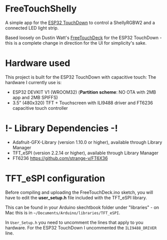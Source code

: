 # FreeTouchShelly
A simple app for the [ESP32 TouchDown](https://github.com/DustinWatts/esp32-touchdown) to control a ShellyRGBW2 and a connected LED light strip.

Based loosely on Dustin Watt's [FreeTouchDeck](https://github.com/DustinWatts/FreeTouchDeck) for the ESP32 TouchDown - this is a complete change in direction for the UI for simplicity's sake.


# Hardware used

This project is built for the ESP32 TouchDown with capacitive touch:
The hardware I currently use is:

- ESP32 DEVKIT V1 (WROOM32) (**Partition scheme**: NO OTA with 2MB app and 2MB SPIFFS)
- 3.5" (480x320) TFT + Touchscreen with ILI9488 driver and FT6236 capacitive touch controller

# !- Library Dependencies -!
- Adafruit-GFX-Library (version 1.10.0 or higher), available through Library Manager
- TFT_eSPI (version 2.2.14 or higher), available through Library Manager
- FT6236 https://github.com/strange-v/FT6X36

# TFT_eSPI configuration

Before compiling and uploading the FreeTouchDeck.ino sketch, you will have to edit the **user_setup.h** file included with the TFT_eSPI library.

This can be found in your Arduino skechtbook folder under "libraries" - on Mac this is in `~/Documents/Arduino/libraries/TFT_eSPI`.

In `User_Setup.h` you need to uncomment the lines that apply to you hardware. For the ESP32 TouchDown I uncommented the `ILI9488_DRIVER` line.
